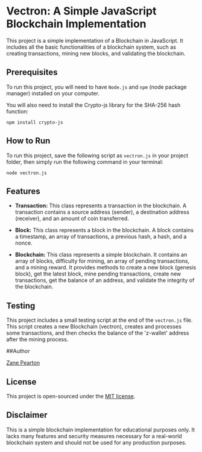 # Vectron: A Simple JavaScript Blockchain Implementation

This project is a simple implementation of a Blockchain in JavaScript. It includes all the basic functionalities of a blockchain system, such as creating transactions, mining new blocks, and validating the blockchain.

## Prerequisites

To run this project, you will need to have `Node.js` and `npm` (node package manager) installed on your computer. 

You will also need to install the Crypto-js library for the SHA-256 hash function:
```
npm install crypto-js
```

## How to Run

To run this project, save the following script as `vectron.js` in your project folder, then simply run the following command in your terminal:
```
node vectron.js
```

## Features

- **Transaction:** This class represents a transaction in the blockchain. A transaction contains a source address (sender), a destination address (receiver), and an amount of coin transferred.

- **Block:** This class represents a block in the blockchain. A block contains a timestamp, an array of transactions, a previous hash, a hash, and a nonce.

- **Blockchain:** This class represents a simple blockchain. It contains an array of blocks, difficulty for mining, an array of pending transactions, and a mining reward. It provides methods to create a new block (genesis block), get the latest block, mine pending transactions, create new transactions, get the balance of an address, and validate the integrity of the blockchain.

## Testing

This project includes a small testing script at the end of the `vectron.js` file. This script creates a new Blockchain (vectron), creates and processes some transactions, and then checks the balance of the 'z-wallet' address after the mining process.

##Author

[Zane Pearton](https://www.linkedin.com/in/zane-pearton/)

## License

This project is open-sourced under the [MIT license](http://opensource.org/licenses/MIT).

## Disclaimer

This is a simple blockchain implementation for educational purposes only. It lacks many features and security measures necessary for a real-world blockchain system and should not be used for any production purposes.
